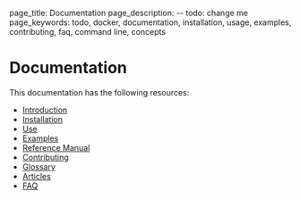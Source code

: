 page_title: Documentation
page_description: -- todo: change me
page_keywords: todo, docker, documentation, installation, usage, examples, contributing, faq, command line, concepts

# Documentation

This documentation has the following resources:

-   [Introduction](../)
-   [Installation](../installation/)
-   [Use](../use/)
-   [Examples](../examples/)
-   [Reference Manual](../reference/)
-   [Contributing](../contributing/)
-   [Glossary](../terms/)
-   [Articles](../articles/)
-   [FAQ](../faq/)

